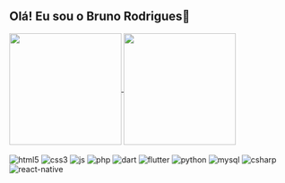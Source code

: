 ## Olá! Eu sou o Bruno Rodrigues👋

<div>
    <a href="https://github.com/BrunoRodrigues11/github-readme-stats">
    <img height=200 align="center" src="https://github-readme-stats.vercel.app/api?username=BrunoRodrigues11&theme=dark&show_icons=true" />
    </a>
    <a href="https://github.com/BrunoRodrigues11/convoychat">
    <img height=200 align="center" src="https://github-readme-stats.vercel.app/api/top-langs?username=BrunoRodrigues11&layout=compact&langs_count=8&card_width=320&theme=dark" />
    </a>
</div>
<div style="display: inline_block"><br/> 
    <img align="center" alt="html5" src="https://img.shields.io/badge/HTML5-E34F26?style=for-the-badge&logo=html5&logoColor=white" />    
    <img align="center" alt="css3" src="https://img.shields.io/badge/CSS3-1572B6?style=for-the-badge&logo=css3&logoColor=white" />  
    <img align="center" alt="js" src="https://img.shields.io/badge/JavaScript-F7DF1E?style=for-the-badge&logo=javascript&logoColor=black" />  
    <img align="center" alt="php" src="https://img.shields.io/badge/PHP-777BB4?style=for-the-badge&logo=php&logoColor=white" />  
    <img align="center" alt="dart" src="https://img.shields.io/badge/Dart-0175C2?style=for-the-badge&logo=dart&logoColor=white" />         
    <img align="center" alt="flutter" src="https://img.shields.io/badge/Flutter-02569B?style=for-the-badge&logo=flutter&logoColor=white" />  
    <img align="center" alt="python" src="https://img.shields.io/badge/Python-3776AB?style=for-the-badge&logo=python&logoColor=white" /> 
    <img align="center" alt="mysql" src="https://img.shields.io/badge/MySQL-005C84?style=for-the-badge&logo=mysql&logoColor=white" />   
    <img align="center" alt="csharp" src="https://img.shields.io/badge/C%23-239120?style=for-the-badge&logo=c-sharp&logoColor=white" />  
    <img align="center" alt="react-native" src="https://img.shields.io/badge/React_Native-20232A?style=for-the-badge&logo=react&logoColor=61DAFB" />              
</div>
